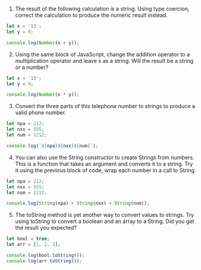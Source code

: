 1. The result of the following calculation is a string. Using type coercion, correct the calculation to produce the numeric result instead.

```js
let x = '13';
let y = 9;

console.log(Number(x + y));
```

2. Using the same block of JavaScript, change the addition operator to a multiplication operator and leave x as a string. Will the result be a string or a number?

```js
let x = '13';
let y = 9;

console.log(Number(x * y));
```

3. Convert the three parts of this telephone number to strings to produce a valid phone number.

```js
let npa = 212;
let nxx = 555;
let num = 1212;

console.log(`${npa}${nxx}${num}`);
```

4. You can also use the String constructor to create Strings from numbers. This is a function that takes an argument and converts it to a string. Try it using the previous block of code; wrap each number in a call to String.

```js
let npa = 212;
let nxx = 555;
let num = 1212;

console.log(String(npa) + String(nxx) + String(num));
```

5. The toString method is yet another way to convert values to strings. Try using toString to convert a boolean and an array to a String. Did you get the result you expected?

```js
let bool = true;
let arr = [1, 2, 3];
```

```js
console.log(bool.toString());
console.log(arr.toString());
```